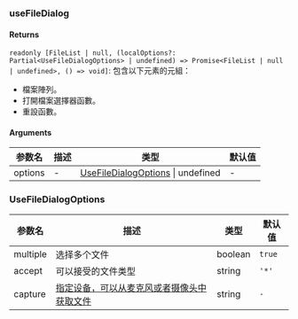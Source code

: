 ### useFileDialog

#### Returns
`readonly [FileList | null, (localOptions?: Partial<UseFileDialogOptions> | undefined) => Promise<FileList | null | undefined>, () => void]`: 包含以下元素的元組：
- 檔案陣列。
- 打開檔案選擇器函數。
- 重設函數。

#### Arguments
|参数名|描述|类型|默认值|
|---|---|---|---|
|options|-|[UseFileDialogOptions](#usefiledialogoptions) \| undefined |-|

### UseFileDialogOptions

|参数名|描述|类型|默认值|
|---|---|---|---|
|multiple|选择多个文件|boolean |`true`|
|accept|可以接受的文件类型|string |`'*'`|
|capture|[指定设备，可以从麦克风或者摄像头中获取文件](https://developer.mozilla.org/en-US/docs/Web/HTML/Attributes/capture)|string |`-`|